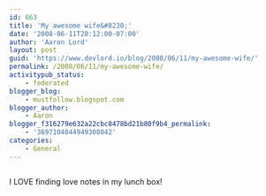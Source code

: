 ```yaml
---
id: 663
title: 'My awesome wife&#8230;'
date: '2008-06-11T20:12:00-07:00'
author: 'Aaron Lord'
layout: post
guid: 'https://www.devlord.io/blog/2008/06/11/my-awesome-wife/'
permalink: /2008/06/11/my-awesome-wife/
activitypub_status:
    - federated
blogger_blog:
    - mustfollow.blogspot.com
blogger_author:
    - Aaron
blogger_f316279e632a22cbc8478bd21b80f9b4_permalink:
    - '3697104044949308042'
categories:
    - General
---
```


<p class="mobile-photo"><a href="http://bp1.blogger.com/_OZWxOfjIgdA/SFAx2xm4YEI/AAAAAAAAABE/qwyL_jSq6zA/s1600-h/photo-795109.jpg"><img src="http://bp1.blogger.com/_OZWxOfjIgdA/SFAx2xm4YEI/AAAAAAAAABE/qwyL_jSq6zA/s320/photo-795109.jpg" border="0" alt="" /></a></p>I LOVE finding love notes in my lunch box!<div class="blogger-post-footer"><img width='1' height='1' src='' alt='' /></div>